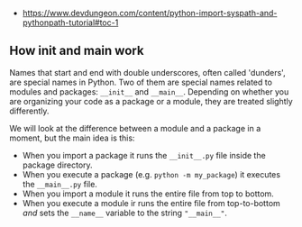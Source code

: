 - https://www.devdungeon.com/content/python-import-syspath-and-pythonpath-tutorial#toc-1



## How __init__ and __main__ work

Names that start and end with double underscores, often called 'dunders', are special names in Python. Two of them are special names related to modules and packages: `__init__` and `__main__`. Depending on whether you are organizing your code as a package or a module, they are treated slightly differently.

We will look at the difference between a module and a package in a moment, but the main idea is this:

- When you import a package it runs the `__init__.py` file inside the package directory.
- When you execute a package (e.g. `python -m my_package`) it executes the `__main__.py` file.
- When you import a module it runs the entire file from top to bottom.
- When you execute a module ir runs the entire file from top-to-bottom *and* sets the `__name__` variable to the string `"__main__"`.

